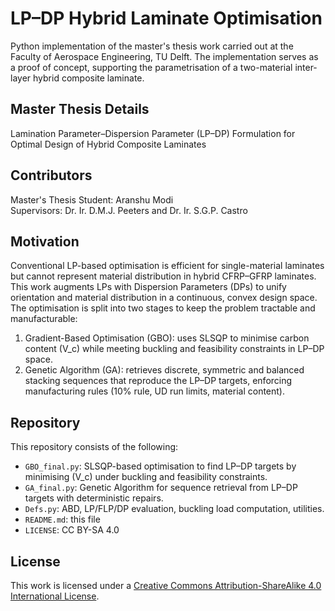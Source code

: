 # LP–DP Hybrid Laminate Optimisation
Python implementation of the master's thesis work carried out at the Faculty of Aerospace Engineering, TU Delft. The implementation serves as a proof of concept, supporting the parametrisation of a two-material inter-layer hybrid composite laminate.

## Master Thesis Details
Lamination Parameter–Dispersion Parameter (LP–DP) Formulation for Optimal Design of Hybrid Composite Laminates

## Contributors
Master's Thesis Student: Aranshu Modi  
Supervisors: Dr. Ir. D.M.J. Peeters and Dr. Ir. S.G.P. Castro

## Motivation
Conventional LP-based optimisation is efficient for single-material laminates but cannot represent material distribution in hybrid CFRP–GFRP laminates. This work augments LPs with Dispersion Parameters (DPs) to unify orientation and material distribution in a continuous, convex design space.  
The optimisation is split into two stages to keep the problem tractable and manufacturable:

1) Gradient-Based Optimisation (GBO): uses SLSQP to minimise carbon content \(V_c\) while meeting buckling and feasibility constraints in LP–DP space.  
2) Genetic Algorithm (GA): retrieves discrete, symmetric and balanced stacking sequences that reproduce the LP–DP targets, enforcing manufacturing rules (10% rule, UD run limits, material content).

## Repository
This repository consists of the following:
- `GBO_final.py`: SLSQP-based optimisation to find LP–DP targets by minimising \(V_c\) under buckling and feasibility constraints.
- `GA_final.py`: Genetic Algorithm for sequence retrieval from LP–DP targets with deterministic repairs.
- `Defs.py`: ABD, LP/FLP/DP evaluation, buckling load computation, utilities.
- `README.md`: this file
- `LICENSE`: CC BY-SA 4.0

## License
This work is licensed under a [Creative Commons Attribution-ShareAlike 4.0 International License](https://creativecommons.org/licenses/by-sa/4.0/).

